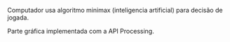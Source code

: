 Computador usa algoritmo minimax (inteligencia artificial) para decisão de jogada.

Parte gráfica implementada com a API Processing.